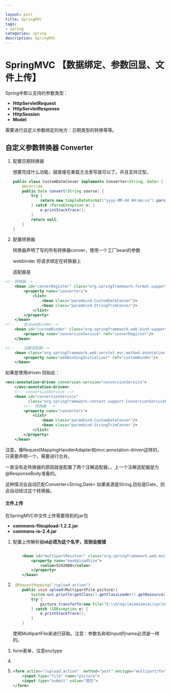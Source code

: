 ```yaml
---

layout: post
title: SpringMVC
tags:
- spring
categories: spring
description: SpringMVC
---
```


# SpringMVC 【数据绑定、参数回显、文件上传】

Spring中默认支持的参数类型：

- **HttpServletRequest**
- **HttpServletResponse**
- **HttpSession**
- **Model**

需要进行自定义参数绑定的地方：日期类型的转换等等。

## 自定义参数转换器 **Converter**

1. 配置日期转换器

   想要完成什么功能，就直接在重载方法里写就可以了。并且支持泛型。

   ```java
   public class CustomDateConver implements Converter<String, Date> {
       @Override
       public Date convert(String source) {
           try {
               return new SimpleDateFormat("yyyy-MM-dd HH:mm:ss").parse(source);
           } catch (ParseException e) {
               e.printStackTrace();
           }
           return null;
       }
   }
   ```

2. 配置转换器

   转换器声明了写的所有转换器conver，使用一个工厂bean的参数

   webbinder 将请求绑定在转换器上

   适配器是

```xml
<!--转换器-->
    <bean id="converRegister" class="org.springframework.format.support.FormattingConversionServiceFactoryBean">
        <property name="converters">
            <list>
                <bean class="parambind.CustomDateConver"/>
                <bean class="parambind.StringTrimConver"/>
            </list>
        </property>
    </bean>
<!--    定义webBinder-->
    <bean id="customBinder" class="org.springframework.web.bind.support.ConfigurableWebBindingInitializer">
        <property name="conversionService" ref="converRegister"/>
    </bean>

<!--    注解适配器-->
    <bean class="org.springframework.web.servlet.mvc.method.annotation.RequestMappingHandlerAdapter">
        <property name="webBindingInitializer" ref="customBinder"/>
    </bean>
```

如果是使用driven 则如此：

```xml
<mvc:annotation-driven conversion-service="conversionService">
    </mvc:annotation-driven>
    <!-- conversionService -->
    <bean id="conversionService"
          class="org.springframework.context.support.ConversionServiceFactoryBean">
        <!-- 转换器 -->
        <property name="converters">
            <list>
                <bean class="parambind.CustomDateConver"/>
                <bean class="parambind.StringTrimConver"/>
            </list>
        </property>
    </bean>
```

注意，像RequestMappingHandlerAdapter和mvc:annotation-driven这样的，只需要声明一个。需要进行合并。

一直没有走转换器的原因就是配置了两个注解适配器。，上一个注解适配器是为@ResponseBody准备的。

这种情况会自动匹配Converter<String,Date> 如果来源是String,目标是Date，则会自动经过这个转换器。



#### 文件上传

在SpringMVC中文件上传需要用到的jar包

- **commons-fileupload-1.2.2.jar**
- **commons-io-2.4.jar**

1. 配置上传解析器**id必须为这个名字，否则会报错**

   ```xml
   
       <bean id="multipartResolver" class="org.springframework.web.multipart.commons.CommonsMultipartResolver">
           <property name="maxUploadSize">
               <value>5242880</value>
           </property>
       </bean>
   ```

   

2. ```java
    @RequestMapping("/upload.action")
       public void upload(MultipartFile picture){
           System.out.println(getClass().getClassLoader().getResource("/").getPath());
           try {
               picture.transferTo(new File("E:\\blog\\miemiemie\\springstudy\\img\\pic.txt"));
           } catch (IOException e) {
               e.printStackTrace();
           }
       }
   ```

   使用MultipartFile来进行获取。注意：参数名称和Input的name必须是一样的。

3. form表单，注意enctype

4. 

5. ```html
   <form action="/upload.action"  method="post" enctype="multipart/form-data">
       <input type="file" name="picture">
       <input type="submit" value="提交">
   </form>
   ```

